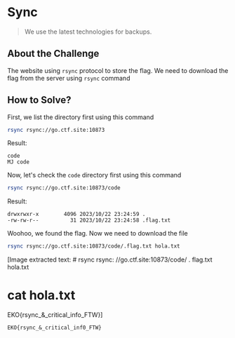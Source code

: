 # Sync
> We use the latest technologies for backups.

## About the Challenge
The website using `rsync` protocol to store the flag. We need to download the flag from the server using `rsync` command

## How to Solve?
First, we list the directory first using this command

```bash
rsync rsync://go.ctf.site:10873
```

Result:
```
code
MJ code
```

Now, let's check the `code` directory first using this command

```bash
rsync rsync://go.ctf.site:10873/code
```

Result:
```
drwxrwxr-x        4096 2023/10/22 23:24:59 .
-rw-rw-r--          31 2023/10/22 23:24:58 .flag.txt
```

Woohoo, we found the flag. Now we need to download the file

```bash
rsync rsync://go.ctf.site:10873/code/.flag.txt hola.txt
```


[Image extracted text: # rsync rsync: //go.ctf.site:10873/code/ . flag.txt hola.txt
# cat hola.txt
EKO{rsync_&_critical_info_FTW}]


```
EKO{rsync_&_critical_inf0_FTW}
```